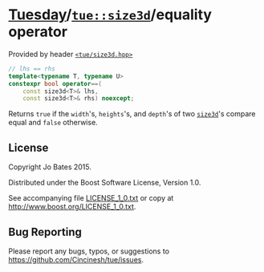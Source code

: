 [Tuesday](../../../README.md)/[`tue::size3d`](../../headers/size3d.md)/equality operator
========================================================================================
Provided by header [`<tue/size3d.hpp>`](../../headers/size3d.md)

```c++
// lhs == rhs
template<typename T, typename U>
constexpr bool operator==(
    const size3d<T>& lhs,
    const size3d<T>& rhs) noexcept;
```

Returns `true` if the `width`'s, `heights`'s, and `depth`'s of two
[`size3d`](../../headers/size3d.md)'s compare equal and `false` otherwise.

License
-------
Copyright Jo Bates 2015.

Distributed under the Boost Software License, Version 1.0.

See accompanying file [LICENSE_1_0.txt](../../../LICENSE_1_0.txt) or copy at
http://www.boost.org/LICENSE_1_0.txt.

Bug Reporting
-------------
Please report any bugs, typos, or suggestions to
https://github.com/Cincinesh/tue/issues.
